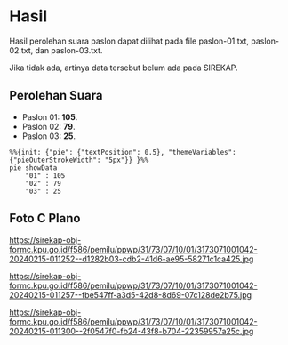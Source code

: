 # Hasil

Hasil perolehan suara paslon dapat dilihat pada file paslon-01.txt, paslon-02.txt, dan paslon-03.txt.

Jika tidak ada, artinya data tersebut belum ada pada SIREKAP.

## Perolehan Suara

 * Paslon 01: **105**.
 * Paslon 02: **79**.
 * Paslon 03: **25**.

```mermaid
%%{init: {"pie": {"textPosition": 0.5}, "themeVariables": {"pieOuterStrokeWidth": "5px"}} }%%
pie showData
    "01" : 105
    "02" : 79
    "03" : 25
```
## Foto C Plano

https://sirekap-obj-formc.kpu.go.id/f586/pemilu/ppwp/31/73/07/10/01/3173071001042-20240215-011252--d1282b03-cdb2-41d6-ae95-58271c1ca425.jpg

https://sirekap-obj-formc.kpu.go.id/f586/pemilu/ppwp/31/73/07/10/01/3173071001042-20240215-011257--fbe547ff-a3d5-42d8-8d69-07c128de2b75.jpg

https://sirekap-obj-formc.kpu.go.id/f586/pemilu/ppwp/31/73/07/10/01/3173071001042-20240215-011300--2f0547f0-fb24-43f8-b704-22359957a25c.jpg
